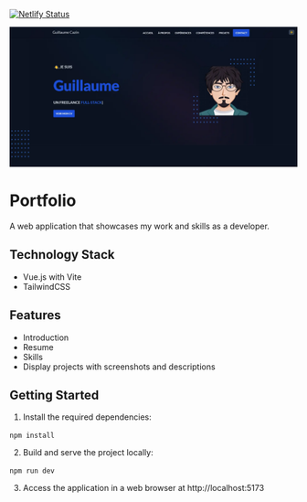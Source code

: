 [![Netlify Status](https://api.netlify.com/api/v1/badges/8789a72a-eaf2-4390-a329-c006674c525f/deploy-status)](https://app.netlify.com/sites/guillaume-cazin/deploys)

![Home page](/public/images/misc/homepage.webp)

# Portfolio

A web application that showcases my work and skills as a developer.

## Technology Stack

-   Vue.js with Vite
-   TailwindCSS

## Features

-   Introduction
-   Resume
-   Skills
-   Display projects with screenshots and descriptions

## Getting Started

1. Install the required dependencies:

`npm install`

2. Build and serve the project locally:

`npm run dev`

3. Access the application in a web browser at http://localhost:5173
